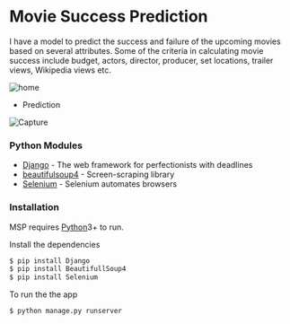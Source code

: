 # Movie Success Prediction
I have a model to predict the success and failure of the upcoming movies based on several attributes. Some of the criteria in calculating movie success include budget, actors, director, producer, set locations, trailer views, Wikipedia views etc.

  
  
![home](https://user-images.githubusercontent.com/16235332/56219920-5edf7680-6089-11e9-8e33-e7fd4ecde2bc.PNG)

- Prediction

![Capture](https://user-images.githubusercontent.com/16235332/56220154-cbf30c00-6089-11e9-8c61-91d3d0498a32.PNG)



### Python Modules


* [Django](https://www.djangoproject.com/) - The web framework for perfectionists with deadlines
* [beautifulsoup4](https://pypi.python.org/pypi/beautifulsoup4) - Screen-scraping library
* [Selenium](https://www.seleniumhq.org/) - Selenium automates browsers



### Installation

MSP requires [Python](https://python.org)3+ to run.

Install the dependencies 

```sh
$ pip install Django
$ pip install BeautifullSoup4
$ pip install Selenium
```
To run the the app
```sh
$ python manage.py runserver
```
